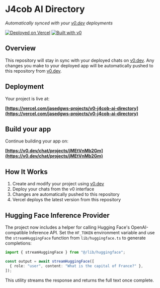# J4cob AI Directory

*Automatically synced with your [v0.dev](https://v0.dev) deployments*

[![Deployed on Vercel](https://img.shields.io/badge/Deployed%20on-Vercel-black?style=for-the-badge&logo=vercel)](https://vercel.com/jasedgws-projects/v0-j4cob-ai-directory)
[![Built with v0](https://img.shields.io/badge/Built%20with-v0.dev-black?style=for-the-badge)](https://v0.dev/chat/projects/jMEtVnMb2Gm)

## Overview

This repository will stay in sync with your deployed chats on [v0.dev](https://v0.dev).
Any changes you make to your deployed app will be automatically pushed to this repository from [v0.dev](https://v0.dev).

## Deployment

Your project is live at:

**[https://vercel.com/jasedgws-projects/v0-j4cob-ai-directory](https://vercel.com/jasedgws-projects/v0-j4cob-ai-directory)**

## Build your app

Continue building your app on:

**[https://v0.dev/chat/projects/jMEtVnMb2Gm](https://v0.dev/chat/projects/jMEtVnMb2Gm)**

## How It Works

1. Create and modify your project using [v0.dev](https://v0.dev)
2. Deploy your chats from the v0 interface
3. Changes are automatically pushed to this repository
4. Vercel deploys the latest version from this repository

## Hugging Face Inference Provider

The project now includes a helper for calling Hugging Face's OpenAI-compatible Inference API. Set the `HF_TOKEN` environment variable and use the `streamHuggingFace` function from `lib/huggingface.ts` to generate completions:

```ts
import { streamHuggingFace } from "@/lib/huggingface";

const output = await streamHuggingFace([
  { role: "user", content: "What is the capital of France?" },
]);
```

This utility streams the response and returns the full text once complete.
